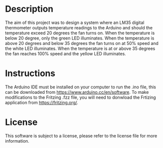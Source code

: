 # Description
The aim of this project was to design a system where an LM35 digital thermometer outputs temperature readings to the Arduino and should the temperature exceed 20 degrees the fan turns on. When the temperature is below 20 degree, only the green LED illuminates. When the temperature is above 20 degrees and below 35 degrees the fan turns on at 50% speed and the white LED illuminates. When the temperature is at or above 35 degrees the fan reaches 100% speed and the yellow LED illuminates.

# Instructions
The Arduino IDE must be installed on your computer to run the .ino file, this can be downloaded from https://www.arduino.cc/en/software.
To make modifications to the Fritzing .fzz file, you will need to donwload the Frtizing application from https://fritzing.org/.

# License
This software is subject to a license, please refer to the license file for more information.
